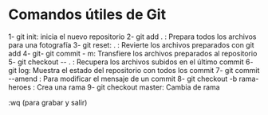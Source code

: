 # Comandos útiles de Git

1- git init: inicia el nuevo repositorio
2- git add . : Prepara todos los archivos para una fotografía
3- git reset: . : Revierte los archivos preparados con git add
4- git- git commit - m: Transfiere los archivos preparados al repositorio
5- git checkout -- . : Recupera los archivos subidos en el último commit
6- git log: Muestra el estado del repositorio con todos los commit
7- git commit --amend : Para modificar el mensaje de un commit
8- git checkout -b rama-heroes : Crea una rama
9- git checkout master: Cambia de rama




:wq (para grabar y salir)
